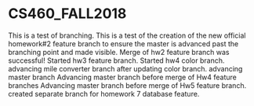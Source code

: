 # CS460_FALL2018
This is a test of branching.
This is a test of the creation of the new official homework#2 feature branch to ensure the master is advanced past the branching point and made visible.
Merge of hw2 feature branch was successful!
Started hw3 feature branch.
Started hw4 color branch.
advancing mile converter branch after updating color branch.
advancing master branch
Advancing master branch before merge of Hw4 feature branches
Advancing master branch before merge of Hw5 feature branch.
created separate branch for homework 7 database feature.
